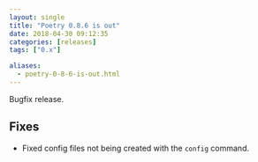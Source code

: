 ```yaml
---
layout: single
title: "Poetry 0.8.6 is out"
date: 2018-04-30 09:12:35
categories: [releases]
tags: ["0.x"]

aliases:
  - poetry-0-8-6-is-out.html
---
```


Bugfix release.

## Fixes

- Fixed config files not being created with the `config` command.
